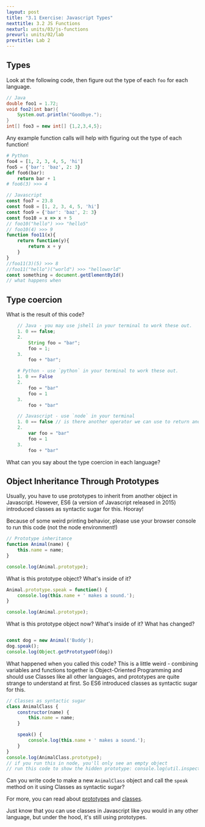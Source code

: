 ```yaml
---
layout: post
title: "3.1 Exercise: Javascript Types"
nexttitle: 3.2 JS Functions
nexturl: units/03/js-functions
prevurl: units/02/lab
prevtitle: Lab 2
--- 
```


## Types

Look at the following code, then figure out the type of each `foo` for each language.

```java
// Java
double foo1 = 1.72;
void foo2(int bar){
    System.out.println("Goodbye.");
}
int[] foo3 = new int[] {1,2,3,4,5};
```

Any example function calls will help with figuring out the type of each function!

```python
# Python
foo4 = [1, 2, 3, 4, 5, 'hi']
foo5 = {'bar': 'baz', 2: 3}
def foo6(bar):
    return bar + 1
# foo6(3) >>> 4
```

```javascript
// Javascript
const foo7 = 23.8
const foo8 = [1, 2, 3, 4, 5, 'hi']
const foo9 = {'bar': 'baz', 2: 3}
const foo10 = x => x + 5
// foo10("hello") >>> "hello5"
// foo10(4) >>> 9
function foo11(x){
    return function(y){
        return x + y
    }
}
//foo11(3)(5) >>> 8
//foo11("hello")("world") >>> "helloworld"
const something = document.getElementById()
// what happens when 
```

## Type coercion

What is the result of this code?

```java
    // Java - you may use jshell in your terminal to work these out. 
    1. 0 == false;
    2. 
        String foo = "bar"; 
        foo = 1;
    3. 
        foo + "bar";
```

```python
    # Python - use `python` in your terminal to work these out.
    1. 0 == False 
    2. 
        foo = "bar"
        foo = 1
    3. 
        foo + "bar"
```

```javascript
    // Javascript - use `node` in your terminal
    1. 0 == false // is there another operator we can use to return another result? 
    2. 
        var foo = "bar"
        foo = 1 
    3. 
        foo + "bar"
```

What can you say about the type coercion in each language?

## Object Inheritance Through Prototypes

Usually, you have to use prototypes to inherit from another object in Javascript. However, ES6 (a version of Javascript released in 2015) introduced classes as syntactic sugar for this. Hooray!

Because of some weird printing behavior, please use your browser console to run this code (not the node environment!)

```javascript
// Prototype inheritance 
function Animal(name) {
    this.name = name;
}

console.log(Animal.prototype);
```

What is this prototype object? What's inside of it?  

```javascript
Animal.prototype.speak = function() {
    console.log(this.name + ' makes a sound.');
}

console.log(Animal.prototype);
```

What is this prototype object now? What's inside of it? What has changed?

```javascript

const dog = new Animal('Buddy');
dog.speak(); 
console.log(Object.getPrototypeOf(dog))
```

What happened when you called this code? 
This is a little weird - combining variables and functions together is Object-Oriented Programming and should use Classes like all other languages, and prototypes are quite strange to understand at first. So ES6 introduced classes as syntactic sugar for this.

```javascript
// Classes as syntactic sugar
class AnimalClass {
    constructor(name) {
        this.name = name;
    }

    speak() {
        console.log(this.name + ' makes a sound.');
    }
}
console.log(AnimalClass.prototype); 
// if you run this in node, you'll only see an empty object 
// run this code to show the hidden prototype: console.log(util.inspect(AnimalClass.prototype, { showHidden: true }));
```

Can you write code to make a new `AnimalClass` object and call the `speak` method on it using Classes as syntactic sugar?

For more, you can read about [prototypes](https://developer.mozilla.org/en-US/docs/Web/JavaScript/Inheritance_and_the_prototype_chain) and [classes](https://developer.mozilla.org/en-US/docs/Web/JavaScript/Reference/Classes).

Just know that you can use classes in Javascript like you would in any other language, but under the hood, it's still using prototypes.